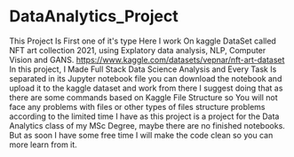 # DataAnalytics_Project

This Project Is First one of it's type
Here I work On kaggle DataSet called NFT art collection 2021, using Explatory data analysis, NLP, Computer Vision and GANS.
https://www.kaggle.com/datasets/vepnar/nft-art-dataset
In this project, I Made Full Stack Data Science Analysis and Every Task Is separated in its Jupyter notebook file
you can download the notebook and upload it to the kaggle dataset and work from there 
I suggest doing that as there are some commands based on Kaggle File Structure 
so You will not face any problems with files or other types of files structure problems
according to the limited time I have as this project is a project for the Data Analytics class of my MSc Degree, maybe there are no finished notebooks.
But as soon I have some free time I will make the code clean so you can more learn from it.
